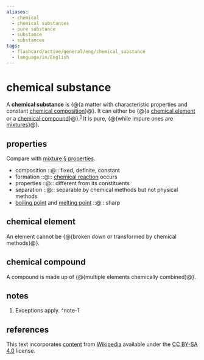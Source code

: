 ```yaml
---
aliases:
  - chemical
  - chemical substances
  - pure substance
  - substance
  - substances
tags:
  - flashcard/active/general/eng/chemical_substance
  - language/in/English
---
```


# chemical substance

A __chemical substance__ is {@{a matter with characteristic properties and constant [chemical composition](chemical%20composition.md)}@}. It can either be {@{a [chemical element](#chemical%20element) or a [chemical compound](#chemical%20compound)}@}.<sup>[1](#^note-1)</sup> It is pure, {@{while impure ones are [mixtures](mixture.md)}@}. <!--SR:!2028-03-06,1164,250!2028-11-23,1538,310!2028-06-24,1491,350-->

## properties

Compare with [mixture § properties](mixture.md#properties).

- composition ::@:: fixed, definite, constant <!--SR:!2028-11-18,1534,310!2029-08-13,1573,378-->
- formation ::@:: [chemical reaction](chemical%20reaction.md) occurs <!--SR:!2027-10-06,1287,350!2029-07-14,1548,378-->
- properties ::@:: different from its constituents <!--SR:!2028-10-18,1490,310!2025-07-02,376,358-->
- separation ::@:: separable by chemical methods but not physical methods <!--SR:!2026-01-01,769,330!2028-10-01,1286,358-->
- [boiling point](boiling%20point.md) and [melting point](melting%20point.md) ::@:: sharp <!--SR:!2026-02-14,806,330!2027-11-03,1040,358-->

## chemical element

An element cannot be {@{broken down or transformed by chemical methods}@}. <!--SR:!2026-04-11,783,290-->

## chemical compound

A compound is made up of {@{multiple elements chemically combined}@}. <!--SR:!2031-06-22,2228,310-->

## notes

1. Exceptions apply. ^note-1

## references

This text incorporates [content](https://en.wikipedia.org/wiki/chemical_substance) from [Wikipedia](Wikipedia.md) available under the [CC BY-SA 4.0](https://creativecommons.org/licenses/by-sa/4.0/) license.
